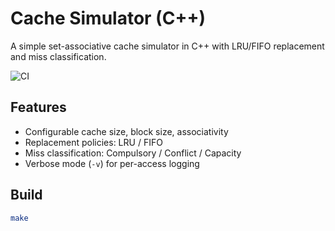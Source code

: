 # Cache Simulator (C++)

A simple set-associative cache simulator in C++ with LRU/FIFO replacement and miss classification.

![CI](https://github.com/SKSADIRUDDIN/cache-simulator/actions/workflows/ci.yml/badge.svg)

## Features
- Configurable cache size, block size, associativity
- Replacement policies: LRU / FIFO
- Miss classification: Compulsory / Conflict / Capacity
- Verbose mode (`-v`) for per-access logging

## Build
```bash
make